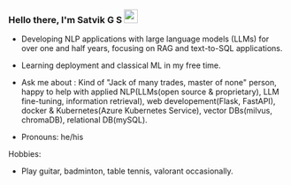 ### Hello there, I'm Satvik G S  <img src="https://media.giphy.com/media/hvRJCLFzcasrR4ia7z/giphy.gif" width="25px">



-   Developing NLP applications with large language models (LLMs) for over one and half years, focusing on RAG and text-to-SQL applications.
-   Learning deployment and classical ML in my free time.
  


-   Ask me about : Kind of "Jack of many trades, master of none" person, happy to help with applied NLP(LLMs(open source & proprietary), LLM fine-tuning, information retrieval), web developement(Flask, FastAPI), docker & Kubernetes(Azure Kubernetes Service), vector DBs(milvus, chromaDB), relational DB(mySQL).
-   Pronouns: he/his
    
Hobbies:

- Play guitar, badminton, table tennis, valorant occasionally.
  

